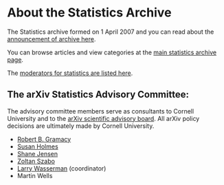 # About the Statistics Archive

The Statistics archive formed on 1 April 2007 and you can read about the [announcement of archive here](/new/stat_announce).

You can browse articles and view categories at the [main statistics archive page](/archive/stat).

The [moderators for statistics are listed here](/moderators#statistics).

<span id="AdvisoryCommittee"></span>
## The arXiv Statistics Advisory Committee:

The advisory committee members serve as consultants to Cornell University and to the [arXiv scientific advisory board](/about/people/scientific_ad_board). All arXiv policy decisions are ultimately made by Cornell University.

*  [Robert B. Gramacy](http://bobby.gramacy.com/)
*  [Susan Holmes](http://www-stat.stanford.edu/~susan/)
*  [Shane Jensen](http://stat.wharton.upenn.edu/~stjensen/)
*  [Zoltan Szabo](http://www.cmap.polytechnique.fr/~zoltan.szabo/)
*  [Larry Wasserman](http://www.stat.cmu.edu/~larry/) (coordinator)
*  Martin Wells
